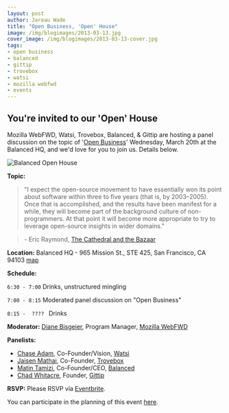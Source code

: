 ```yaml
---
layout: post
author: Jareau Wade
title: "Open Business, 'Open' House"
image: /img/blogimages/2013-03-13.jpg
cover_image: /img/blogimages/2013-03-13-cover.jpg
tags:
- open business
- balanced
- gittip
- trovebox
- watsi
- mozilla webfwd
- events
---
```


## You're invited to our 'Open' House

Mozilla WebFWD, Watsi, Trovebox, Balanced, & Gittip are hosting a panel discussion on the topic of '[Open Business](https://en.wikipedia.org/wiki/Open_business)' Wednesday, March 20th at the Balanced HQ, and we'd love for you to join us. Details below.

![Balanced Open House](http://i.imgur.com/fF1NtEk.png)

**Topic:**
>"I expect the open-source movement to have essentially won its point about software within three to five years (that is, by 2003–2005). Once that is accomplished, and the results have been manifest for a while, they will become part of the background culture of non-programmers. At that point it will become more appropriate to try to leverage open-source insights in wider domains."

> _-_ Eric Raymond, [The Cathedral and the Bazaar](http://www.catb.org/esr/writings/cathedral-bazaar/)

**Location:** 
Balanced HQ - 965 Mission St., STE 425, San Francisco, CA 94103 [map](https://maps.google.com/maps?q=965+mission+street+san+francisco&ie=UTF8&hq=&hnear=965+Mission+St,+San+Francisco,+California+94103&gl=us&t=m&z=16&vpsrc=0&iwloc=A)

**Schedule:**

`6:30 - 7:00` Drinks, unstructured mingling

`7:00 - 8:15` Moderated panel discussion on "Open Business"

`8:15 -  ???? ` Drinks

**Moderator:** [Diane Bisgeier](https://mozillalabs.com/en-US/profile/yonwFEwqMfMWiGU8BOCwLE4zYvA/), Program Manager, [Mozilla WebFWD](https://www.webfwd.org/)

**Panelists:**

 - [Chase Adam](http://blog.watsi.org/post/21043545556/meet-chase), Co-Founder/Vision, [Watsi](https://watsi.org/)
 - [Jaisen Mathai](http://www.jaisenmathai.com/), Co-Founder, [Trovebox](https://trovebox.com/)
 - [Matin Tamizi](https://www.balancedpayments.com/about), Co-Founder/CEO, [Balanced](https://www.balancedpayments.com/)
 - [Chad Whitacre](https://www.gittip.com/whit537/), Founder, [Gittip](https://www.gittip.com/)


**RSVP:**
Please RSVP via [Eventbrite](http://balancedpayments.eventbrite.com/).

You can participate in the planning of this event [here](https://github.com/balanced/balanced.github.com/issues/18).
